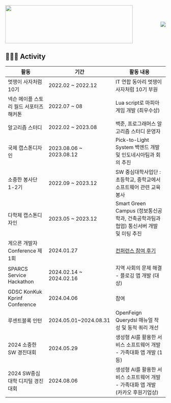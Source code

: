 
<div style="display: flex; justify-content: space-between; align-items: center;">
  <a href="https://github.com/devxb/gitanimals">
  <img
    src="https://render.gitanimals.org/lines/suri-pu-bi?pet-id=651787555878207061"
    width="400"
    height="120"
  />
</a>
  <a href="https://solved.ac/ymg0987/">
    <img
      src="http://mazassumnida.wtf/api/v2/generate_badge?boj=ymg0987"
    />
  </a>
</div>



## 🏄🏻‍♀️ Activity 
|활동|기간|활동 내용|
|------|---|-----|
|멋쟁이 사자처럼 10기|2022.02 ~ 2022.12|IT 연합 동아리 멋쟁이 사자처럼 10기 부원|
|넥슨 메이플 스토리 월드 서포터즈 해커톤|2022.07 ~ 08|Lua script로 마피아 게임 개발 (최우수상)|
|알고리즘 스터디|2022.02 ~ 2023.08|백준, 프로그래머스 알고리즘 스터디 운영자|
|국제 캡스톤디자인|2023.08.06 ~ 2023.08.12|Pick-to-Light System 백엔드 개발 및 인도네시아팀과 회의 추진| 
|소중한 봉사단 1-2기 |2022.09 ~ 2023.12| SW 중심대학사업단 : 초등학교, 중학교에서 소프트웨어 관련 교육봉사 |
|다학제 캡스톤디자인|2023.05 ~ 2023.12|Smart Green Campus (정보통신공학과, 건축공학과팀과 협업) 통신서버 개발 및 미팅 추진|
|게으른 개발자 Conference 제 1회|2024.01.27|[컨퍼런스 참여 후기](https://velog.io/@kirise/%EA%B2%8C%EC%9C%BC%EB%A5%B8-%EA%B0%9C%EB%B0%9C%EC%9E%90-%EC%BB%A8%ED%8D%BC%EB%9F%B0%EC%8A%A4-%ED%9B%84%EA%B8%B0) |
|SPARCS Service Hackathon|2024.02.14 ~ 2024.02.16 | 지역 사회의 문제 해결 - 플로깅 앱 개발 (대상) |
|GDSC KonKuk Kprinf Conference|2024.04.06|참여|
|루센트블록 인턴|2024.05.01~2024.08.31|OpenFeign Querydsl 매뉴얼 작성 및 동적 쿼리 개선|
|2024 소중한 SW 경진대회| 2024.05.29 | 생성형 AI를 활용한 서비스 소프트웨어 개발 - 가족대화 앱 개발 (1등)|
|2024 SW중심대학 디지털 경진대회| 2024.08.06 | 생성형 AI를 활용한 서비스 소프트웨어 개발 - 가족대화 앱 개발 (카카오 후원기업상)




